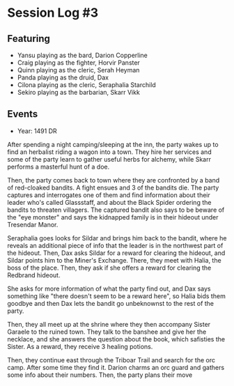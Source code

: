 # Session Log #3

## Featuring
 - Yansu playing as the bard, Darion Copperline
 - Craig playing as the fighter, Horvir Panster
 - Quinn playing as the cleric, Serah Heyman
 - Panda playing as the druid, Dax
 - Cilona playing as the cleric, Seraphalia Starchild
 - Sekiro playing as the barbarian, Skarr Vikk

 ## Events

 - Year: 1491 DR

After spending a night camping/sleeping at the inn, the party wakes up to find an herbalist riding a wagon into a town. They hire her services and some of the party learn to gather useful herbs for alchemy, while Skarr performs a masterful hunt of a doe.

Then, the party comes back to town where they are confronted by a band of red-cloaked bandits. A fight ensues and 3 of the bandits die. The party captures and interrogates one of them and find information about their leader who's called Glassstaff, and about the Black Spider ordering the bandits to threaten villagers. The captured bandit also says to be beware of the "eye monster" and says the kidnapped family is in their hideout under Tresendar Manor.

Seraphalia goes looks for Sildar and brings him back to the bandit, where he reveals an additional piece of info that the leader is in the northwest part of the hideout. Then, Dax asks Sildar for a reward for clearing the hideout, and Sildar points him to the Miner's Exchange. There, they meet with Halia, the boss of the place. Then, they ask if she offers a reward for clearing the Redbrand hideout. 

She asks for more information of what the party find out, and Dax says something like "there doesn't seem to be a reward here", so Halia bids them goodbye and then Dax lets the bandit go unbeknownst to the rest of the party. 

Then, they all meet up at the shrine where they then accompany Sister Garaele to the ruined town. They talk to the banshee and give her the necklace, and she answers the question about the book, which safisties the Sister. As a reward, they receive 3 healing potions.

Then, they continue east through the Triboar Trail and search for the orc camp. After some time they find it. Darion charms an orc guard and gathers some info about their numbers. Then, the party plans their move



